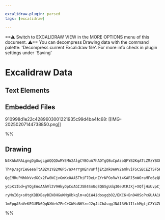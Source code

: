 ```yaml
---

excalidraw-plugin: parsed
tags: [excalidraw]

---
```

==⚠  Switch to EXCALIDRAW VIEW in the MORE OPTIONS menu of this document. ⚠== You can decompress Drawing data with the command palette: 'Decompress current Excalidraw file'. For more info check in plugin settings under 'Saving'


# Excalidraw Data

## Text Elements
## Embedded Files
910998d1e22c4289603001221935c99d4ba4fc68: [[IMG-20250207144738850.png]]

%%
## Drawing
```compressed-json
N4KAkARALgngDgUwgLgAQQQDwMYEMA2AlgCYBOuA7hADTgQBuCpAzoQPYB2KqATLZMzYBXUtiRoIACyhQ4zZAHoFAc0JRJQgEYA6bGwC2CgF7N6hbEcK4OCtptbErHALRY8RMpWdx8Q1TdIEfARcZgRmBShcZQUebQAObQBmGjoghH0EDihmbgBtcDBQMBKIEm4IbABBenwYAHlCAAVUkshYRArCfWikflLMbmcARgAGeOHtAFYp0fGANin5+KSA

Th4p/sgYIeGeeaTtABZV1YB2M6P5/aX4rYgKEnVuPfjEtZmk0eHV2amkviFSCSBCEZTSF5HHijBLzVbfVYA/6LYb3azKYLcUb3ZhQUhsADWCAAwmx8GxSBU8dZmHBcIFsq1SppcNgCcp8UIOMRSeTKRJqRxafSslAmZAAGaEfD4ADKsExEkkrI0gXFEFx+KJAHUnpIXji8YSEPKYIr0IIPOrOeCOOFcmhUUCIGw6dg1DtHXN7pzuXbmA7UBwhDKc

QgEMRuPNhkkVvdGCx2Fw0NCjvGmKxOAA5ThiF7DeLnZYrNPOoRwYi4KARl5nWOraMFo6zQFtMrMAAi6WrkbQEoIYXuHOEcAAksRA3kALr3TTCbkAUWCmWyk5nzqIHAJ3GDoY3bDZNbQeKECHuUuC44qqzGp3ixGGCB4PGwUML81GX2+z5+SSm2FOYgjhZI4JWwZZ1WYdxxFQAo2jAJ14OGIF1zbQhuSwCpcFGCBCgAX3AVCIFwOA4HlKsYOKdoQU

yCpK1Ibd+gYQgEAoAAhVl2V9HkyQpCoAGIJSE4SmUqEQGSgUdq30eUtRJXj+XQfjHxUvpCjE0gJKkjIOLZYcuR4vkqXIIU6Qk0TsHE0VtP0AAxaU5QVGCNTJcomMszTrOk2TjV1YhnhTdyrOyGyfKJU1zRcq0gs8kLpIAJWEW17QNdSPK06T6jdD0Xm9NLgsk6TbM4KBbNwfRpU9VBNny2LCoyYrsllQgjBg6EYoyjIABUsCgKoiGUZN0GCCUxQ6

ryMnI0g+s0tgKBBXBeyDEN8HGuKMgXbkqlm+aQiW4idosgqbO2/EKC6+BnO40SoPxGUAA180LbRRjOG9VhWKZhjrHhS1KW6yXwABNF4vkmI54jOHhY2GKZLhOVtICMNgDG4KjIHoAhTyxBJ4iOI4kiSfC1vq/REoM/1Awga6mI5Ehmta7h2vUuniHlBA4G4GrSlZgBZNhiAQTbcE0YIlv7fBBxZ0gSF5Pi0HRiA2LJfbSGUFkAAoeG+6heB1vWzl

1mEpgASnVeKEGUEN6QqNXNeh7FeC+XWHaN6YzeJ2qJLChAsqgJNA13Vb1IlchMgtjCZY4ZQ0edLIRbF7gTzPZ1sCITnj1IU97g4cqYOT+5hCgTd86zhBPdKOwACsEGwHJZVzuB+cF4XRaPVAJal0pWX9xgupR/BY7bDpnLCYI66TdVLNxAwLs6NAg/uclD3FgcU7bfBQj6ie+4HncVvw8A8P4CAL3CNGCLwoA===
```
%%